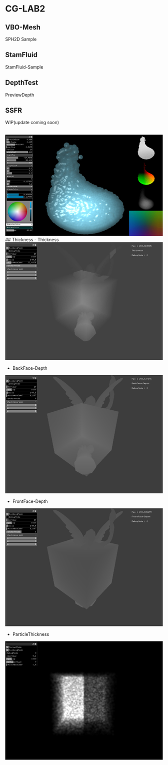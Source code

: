 # CG-LAB2


## VBO-Mesh
SPH2D Sample

## StamFluid
StamFluid-Sample

## DepthTest
PreviewDepth

## SSFR
WIP(update coming soon)

<img src="./ReferenceImage/SSFR.gif" alt="" title="SSFR01">
<img src="./ReferenceImage/SSFR.jpg" alt="" title="SSFR01">
## Thickness
- Thickness
<img src="./ReferenceImage/Thickness01.jpg" alt="" title="Thickness">


- BackFace-Depth
<img src="./ReferenceImage/Thickness_Back.jpg" alt="" title="Thickness">


- FrontFace-Depth
<img src="./ReferenceImage/Thickness_Front.jpg" alt="" title="Thickness">


- ParticleThickness
<img src="./ReferenceImage/ParticleThickness.jpg" alt="" title="Thickness">
